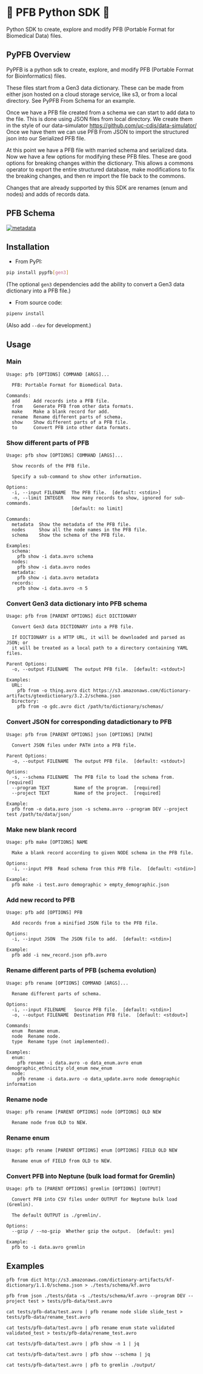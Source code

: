 # :construction: PFB Python SDK :construction:

Python SDK to create, explore and modify PFB (Portable Format for Biomedical Data) files.

## PyPFB Overview

PyPFB is a python sdk to create, explore, and modify PFB (Portable Format for Bioinformatics) files.

These files start from a Gen3 data dictionary. These can be made from either json hosted on a cloud storage service, like s3, or from a local directory. See PyPFB From Schema for an example.

Once we have a PFB file created from a schema we can start to add data to the file. This is done using JSON files from local directory. We create them in the style of our data-simulator https://github.com/uc-cdis/data-simulator/ Once we have them we can use PFB From JSON to import the structured json into our Serialized PFB file.

At this point we have a PFB file with married schema and serialized data. Now we have a few options for modifying these PFB files. These are good options for breaking changes within the dictionary. This allows a commons operator to export the entire structured database, make modifications to fix the breaking changes, and then re import the file back to the commons. 

Changes that are already supported by this SDK are renames (enum and nodes) and adds of records data.


## PFB Schema

[![metadata][1]][1]

## Installation

* From PyPI:

```bash
pip install pypfb[gen3]
```

(The optional `gen3` dependencies add the ability to convert a Gen3 data dictionary into
a PFB file.)

* From source code:

```bash
pipenv install
```

(Also add `--dev` for development.)


## Usage

### Main

    Usage: pfb [OPTIONS] COMMAND [ARGS]...

      PFB: Portable Format for Biomedical Data.

    Commands:
      add     Add records into a PFB file.
      from    Generate PFB from other data formats.
      make    Make a blank record for add.
      rename  Rename different parts of schema.
      show    Show different parts of a PFB file.
      to      Convert PFB into other data formats.

### Show different parts of PFB

    Usage: pfb show [OPTIONS] COMMAND [ARGS]...

      Show records of the PFB file.

      Specify a sub-command to show other information.

    Options:
      -i, --input FILENAME  The PFB file.  [default: <stdin>]
      -n, --limit INTEGER   How many records to show, ignored for sub-commands.
                            [default: no limit]

    Commands:
      metadata  Show the metadata of the PFB file.
      nodes     Show all the node names in the PFB file.
      schema    Show the schema of the PFB file.

    Examples:
      schema:
        pfb show -i data.avro schema
      nodes:
        pfb show -i data.avro nodes
      metadata:
        pfb show -i data.avro metadata
      records:
        pfb show -i data.avro -n 5

### Convert Gen3 data dictionary into PFB schema

    Usage: pfb from [PARENT OPTIONS] dict DICTIONARY

      Convert Gen3 data DICTIONARY into a PFB file.

      If DICTIONARY is a HTTP URL, it will be downloaded and parsed as JSON; or
      it will be treated as a local path to a directory containing YAML files.

    Parent Options:
      -o, --output FILENAME  The output PFB file.  [default: <stdout>]

    Examples:
      URL:
        pfb from -o thing.avro dict https://s3.amazonaws.com/dictionary-artifacts/gtexdictionary/3.2.2/schema.json
      Directory:
        pfb from -o gdc.avro dict /path/to/dictionary/schemas/

### Convert JSON for corresponding datadictionary to PFB

    Usage: pfb from [PARENT OPTIONS] json [OPTIONS] [PATH]

      Convert JSON files under PATH into a PFB file.

    Parent Options:
      -o, --output FILENAME  The output PFB file.  [default: <stdout>]

    Options:
      -s, --schema FILENAME  The PFB file to load the schema from.  [required]
      --program TEXT         Name of the program.  [required]
      --project TEXT         Name of the project.  [required]

    Example:
      pfb from -o data.avro json -s schema.avro --program DEV --project test /path/to/data/json/

### Make new blank record

    Usage: pfb make [OPTIONS] NAME

      Make a blank record according to given NODE schema in the PFB file.

    Options:
      -i, --input PFB  Read schema from this PFB file.  [default: <stdin>]

    Example:
      pfb make -i test.avro demographic > empty_demographic.json

### Add new record to PFB

    Usage: pfb add [OPTIONS] PFB

      Add records from a minified JSON file to the PFB file.

    Options:
      -i, --input JSON  The JSON file to add.  [default: <stdin>]

    Example:
      pfb add -i new_record.json pfb.avro 

### Rename different parts of PFB (schema evolution)

    Usage: pfb rename [OPTIONS] COMMAND [ARGS]...

      Rename different parts of schema.

    Options:
      -i, --input FILENAME   Source PFB file.  [default: <stdin>]
      -o, --output FILENAME  Destination PFB file.  [default: <stdout>]

    Commands:
      enum  Rename enum.
      node  Rename node.
      type  Rename type (not implemented).

    Examples:
      enum:
        pfb rename -i data.avro -o data_enum.avro enum demographic_ethnicity old_enum new_enum
      node:
        pfb rename -i data.avro -o data_update.avro node demographic information

### Rename node

    Usage: pfb rename [PARENT OPTIONS] node [OPTIONS] OLD NEW

      Rename node from OLD to NEW.

### Rename enum

    Usage: pfb rename [PARENT OPTIONS] enum [OPTIONS] FIELD OLD NEW

      Rename enum of FIELD from OLD to NEW.

### Convert PFB into Neptune (bulk load format for Gremlin)

    Usage: pfb to [PARENT OPTIONS] gremlin [OPTIONS] [OUTPUT]

      Convert PFB into CSV files under OUTPUT for Neptune bulk load (Gremlin).

      The default OUTPUT is ./gremlin/.

    Options:
      --gzip / --no-gzip  Whether gzip the output.  [default: yes]

    Example:
      pfb to -i data.avro gremlin


## Examples

    pfb from dict http://s3.amazonaws.com/dictionary-artifacts/kf-dictionary/1.1.0/schema.json > ./tests/schema/kf.avro
    
    pfb from json ./tests/data -s ./tests/schema/kf.avro --program DEV --project test > tests/pfb-data/test.avro

    cat tests/pfb-data/test.avro | pfb rename node slide slide_test > tests/pfb-data/rename_test.avro
    
    cat tests/pfb-data/test.avro | pfb rename enum state validated validated_test > tests/pfb-data/rename_test.avro
    
    cat tests/pfb-data/test.avro | pfb show -n 1 | jq

    cat tests/pfb-data/test.avro | pfb show --schema | jq

    cat tests/pfb-data/test.avro | pfb to gremlin ./output/


  [1]: ./doc/metadata.svg
